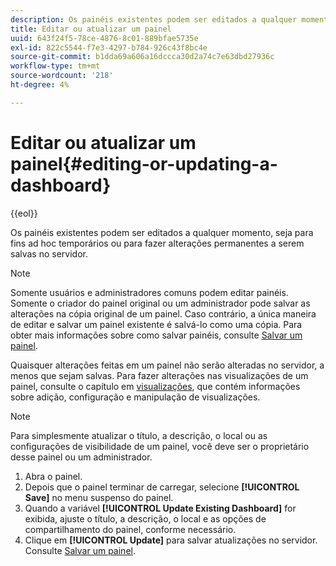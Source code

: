 ```yaml
---
description: Os painéis existentes podem ser editados a qualquer momento, seja para fins ad hoc temporários ou para fazer alterações permanentes a serem salvas no servidor.
title: Editar ou atualizar um painel
uuid: 643f24f5-78ce-4876-8c01-889bfae5735e
exl-id: 822c5544-f7e3-4297-b784-926c43f8bc4e
source-git-commit: b1dda69a606a16dccca30d2a74c7e63dbd27936c
workflow-type: tm+mt
source-wordcount: '218'
ht-degree: 4%

---
```


# Editar ou atualizar um painel{#editing-or-updating-a-dashboard}

{{eol}}

Os painéis existentes podem ser editados a qualquer momento, seja para fins ad hoc temporários ou para fazer alterações permanentes a serem salvas no servidor.

>[!NOTE]
>
>Somente usuários e administradores comuns podem editar painéis. Somente o criador do painel original ou um administrador pode salvar as alterações na cópia original de um painel. Caso contrário, a única maneira de editar e salvar um painel existente é salvá-lo como uma cópia. Para obter mais informações sobre como salvar painéis, consulte [Salvar um painel](../../../home/c-adobe-data-workbench-dashboard/c-dashboards/t-saving-a-dashboard.md#task-4132cf487bc640149c91afd0b7b0701e).

Quaisquer alterações feitas em um painel não serão alteradas no servidor, a menos que sejam salvas. Para fazer alterações nas visualizações de um painel, consulte o capítulo em [visualizações](../../../home/c-adobe-data-workbench-dashboard/c-visualizations/c-visualizations.md#concept-426ed20f270f4be48ecc3574f3078d8e), que contém informações sobre adição, configuração e manipulação de visualizações.

>[!NOTE]
>
>Para simplesmente atualizar o título, a descrição, o local ou as configurações de visibilidade de um painel, você deve ser o proprietário desse painel ou um administrador.

1. Abra o painel.
1. Depois que o painel terminar de carregar, selecione **[!UICONTROL Save]** no menu suspenso do painel.
1. Quando a variável **[!UICONTROL Update Existing Dashboard]** for exibida, ajuste o título, a descrição, o local e as opções de compartilhamento do painel, conforme necessário.
1. Clique em **[!UICONTROL Update]** para salvar atualizações no servidor. Consulte [Salvar um painel](../../../home/c-adobe-data-workbench-dashboard/c-dashboards/t-saving-a-dashboard.md#task-4132cf487bc640149c91afd0b7b0701e).
